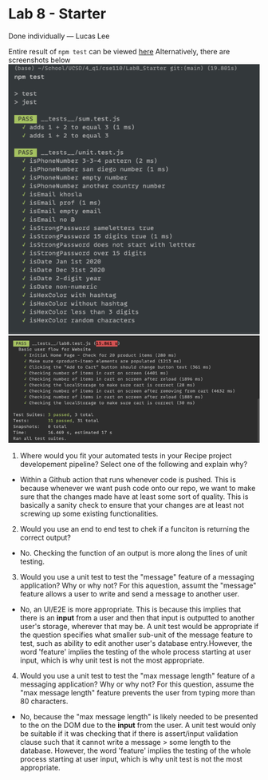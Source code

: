 # Lab 8 - Starter
Done individually — Lucas Lee

Entire result of `npm test` can be viewed [here](https://app.warp.dev/block/dWue3SQlZHRkhfj05S5eBS)
Alternatively, there are screenshots below
![part 1](./screenshots/part-1.png)
![part 2](./screenshots/part-2.png)

1) Where would you fit your automated tests in your Recipe project developement pipeline? Select one of the following and explain why?
- Within a Github action that runs whenever code is pushed. This is because whenever we want push code onto our repo, we want to make sure that the changes made have at least some sort of quality. This is basically a sanity check to ensure that your changes are at least not screwing up some existing functionalities. 

2) Would you use an end to end test to chek if a funciton is returning the correct output?
- No. Checking the function of an output is more along the lines of unit testing.

3) Would you use a unit test to test the "message" feature of a messaging application? Why or why not? For this aquestion, assumt the "message" feature allows a user to write and send a message to another user.
- No, an UI/E2E is more appropriate. This is because this implies that there is an **input** from a user and then that input is outputted to another user's storage, wherever that may be. A unit test would be appropriate if the question specifies what smaller sub-unit of the message feature to test, such as ability to edit another user's database entry.However, the word 'feature' implies the testing of the whole process starting at user input, which is why unit test is not the most appropriate.  

4) Would you use a unit test to test the "max message length" feature of a messaging application? Why or why not? For this question, assume the "max message length" feature prevents the user from typing more than 80 characters.
- No, because the "max message length" is likely needed to be presented to the on the DOM due to the **input** from the user. A unit test would only be suitable if it was checking that if there is assert/input validation clause such that it cannot write a message > some length to the database. However, the word 'feature' implies the testing of the whole process starting at user input, which is why unit test is not the most appropriate. 